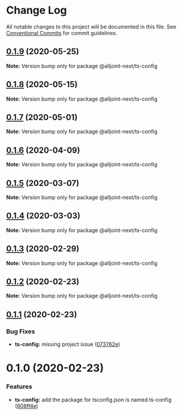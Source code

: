 # Change Log

All notable changes to this project will be documented in this file.
See [Conventional Commits](https://conventionalcommits.org) for commit guidelines.

## [0.1.9](https://github.com/AllJointTW/AllJointNext/compare/@alljoint-next/ts-config@0.1.8...@alljoint-next/ts-config@0.1.9) (2020-05-25)

**Note:** Version bump only for package @alljoint-next/ts-config





## [0.1.8](https://github.com/AllJointTW/AllJointNext/compare/@alljoint-next/ts-config@0.1.7...@alljoint-next/ts-config@0.1.8) (2020-05-15)

**Note:** Version bump only for package @alljoint-next/ts-config

## [0.1.7](https://github.com/AllJointTW/AllJointNext/compare/@alljoint-next/ts-config@0.1.6...@alljoint-next/ts-config@0.1.7) (2020-05-01)

**Note:** Version bump only for package @alljoint-next/ts-config

## [0.1.6](https://github.com/AllJointTW/AllJointNext/compare/@alljoint-next/ts-config@0.1.5...@alljoint-next/ts-config@0.1.6) (2020-04-09)

**Note:** Version bump only for package @alljoint-next/ts-config

## [0.1.5](https://github.com/AllJointTW/AllJointNext/compare/@alljoint-next/ts-config@0.1.4...@alljoint-next/ts-config@0.1.5) (2020-03-07)

**Note:** Version bump only for package @alljoint-next/ts-config

## [0.1.4](https://github.com/AllJointTW/AllJointNext/compare/@alljoint-next/ts-config@0.1.3...@alljoint-next/ts-config@0.1.4) (2020-03-03)

**Note:** Version bump only for package @alljoint-next/ts-config

## [0.1.3](https://github.com/AllJointTW/AllJointNext/compare/@alljoint-next/ts-config@0.1.2...@alljoint-next/ts-config@0.1.3) (2020-02-29)

**Note:** Version bump only for package @alljoint-next/ts-config

## [0.1.2](https://github.com/AllJointTW/AllJointNext/compare/@alljoint-next/ts-config@0.1.1...@alljoint-next/ts-config@0.1.2) (2020-02-23)

**Note:** Version bump only for package @alljoint-next/ts-config

## [0.1.1](https://github.com/AllJointTW/AllJointNext/compare/@alljoint-next/ts-config@0.1.0...@alljoint-next/ts-config@0.1.1) (2020-02-23)

### Bug Fixes

- **ts-config:** missing project issue ([073762e](https://github.com/AllJointTW/AllJointNext/commit/073762e0983887e118ea8434607323a4a6081ebc))

# 0.1.0 (2020-02-23)

### Features

- **ts-config:** add the package for tsconfig.json is named ts-config ([608ff4e](https://github.com/AllJointTW/AllJointNext/commit/608ff4ef7851eb44f875aa590eb35d1eca607aff))
